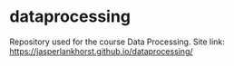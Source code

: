 # dataprocessing
Repository used for the course Data Processing.
Site link: https://jasperlankhorst.github.io/dataprocessing/
